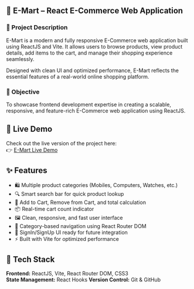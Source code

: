 ## 🛒 E-Mart – React E-Commerce Web Application

### 📖 Project Description
E-Mart is a modern and fully responsive E-Commerce web application built using ReactJS and Vite. 
It allows users to browse products, view product details, add items to the cart, and manage their shopping experience seamlessly.

Designed with clean UI and optimized performance, E-Mart reflects the essential features of a real-world online shopping platform.

### 🎯 Objective
To showcase frontend development expertise in creating a scalable, responsive, and feature-rich E-Commerce web application using ReactJS.

## 🔗 Live Demo  
Check out the live version of the project here:  
👉 [E-Mart Live Demo](https://64e03e6fefff1a197b41aadf--fastidious-fox-a85bd7.netlify.app/)

## ✨ Features
- 🛍️ Multiple product categories (Mobiles, Computers, Watches, etc.)
- 🔍 Smart search bar for quick product lookup
- 🛒 Add to Cart, Remove from Cart, and total calculation
- 📦 Real-time cart count indicator
- 🖼️ Clean, responsive, and fast user interface
- 🔗 Category-based navigation using React Router DOM
- 👤 SignIn/SignUp UI ready for future integration
- ⚡ Built with Vite for optimized performance

## 🧠 Tech Stack
**Frontend:** ReactJS, Vite, React Router DOM, CSS3  
**State Management:** React Hooks 
**Version Control:** Git & GitHub    


